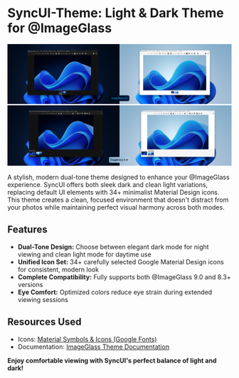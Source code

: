 # SyncUI-Theme: Light & Dark Theme for @ImageGlass

![screenshot](https://github.com/mdapm9di/SyncUI-Theme/blob/main/preview-9.0.png)
![screenshot](https://github.com/mdapm9di/SyncUI-Theme/blob/main/preview-8.3+.png)

A stylish, modern dual-tone theme designed to enhance your @ImageGlass experience. SyncUI offers both sleek dark and clean light variations, replacing default UI elements with 34+ minimalist Material Design icons. This theme creates a clean, focused environment that doesn't distract from your photos while maintaining perfect visual harmony across both modes.
## Features
- **Dual-Tone Design:** Choose between elegant dark mode for night viewing and clean light mode for daytime use
- **Unified Icon Set:** 34+ carefully selected Google Material Design icons for consistent, modern look
- **Complete Compatibility:** Fully supports both @ImageGlass 9.0 and 8.3+ versions
- **Eye Comfort:** Optimized colors reduce eye strain during extended viewing sessions
## Resources Used
* Icons: [Material Symbols & Icons (Google Fonts)](https://fonts.google.com/icons)
* Documentation: [ImageGlass Theme Documentation](https://ImageGlass.org/docs)

**Enjoy comfortable viewing with SyncUI's perfect balance of light and dark!**
